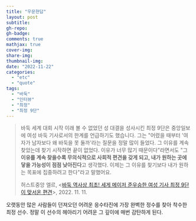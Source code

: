 ```yaml
---
title: "우문현답"
layout: post
subtitle: 
gh-repo:
gh-badge:
comments: true
mathjax: true
cover-img:
share-img: 
thumbnail-img:
date: "2022-11-22"
categories: 
  - "etc"
  - "quote"
tags: 
  - "바둑"
  - "인터뷰"
  - "최정"
  - "최정 9단"
---
```


> 바둑 세계 대회 시작 이래 볼 수 없었던 성 대결을 성사시킨 최정 9단은 중앙일보에 여성 바둑 기사로서의 한계를 언급하기도 했습니다. 그는 "어렸을 때부터 '여자가 남자보다 왜 바둑을 못 둘까'라는 질문을 정말 많이 들었다. 그 이유를 계속 찾았는데 찾기 시작하면 끝이 없었다. 이유가 너무 많기 때문이다"라면서도 "그 **이유를 계속 찾을수록 무의식적으로 사회적 편견을 갖게 되고, 내가 원하는 곳에 닿을 가능성이 점점 낮아진다**고 생각했다. 이제는 그 이유를 찾기보다 내가 원하는 목표에 집중하려고 한다"라고 말했어요.
> 
> 허스트중앙 엘르, &lt;[바둑 역사상 최초! 세게 메이저 준우승한 여성 기사 최정 9단이 맞서온 편견](https://v.daum.net/v/PFTKRmmBfZ)&gt;, 2022. 11. 11.

오랫동안 많은 사람들이 던져오던 어려운 응수타진에 가장 완벽한 정수를 찾아 착수한 최정 선수. 정말 이 선수의 헤아리기 어려운 그 깊이에 매번 감탄하게 된다.
